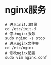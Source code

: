 # nginx服务
```shell
# 进入init.d目录
cd /etc/init.d
# 停止nginx服务
sudo nginx -s stop
# 进入nginx文件夹
cd /etc/nginx
# 修改nginx配置
sudo vim nginx.conf
```
